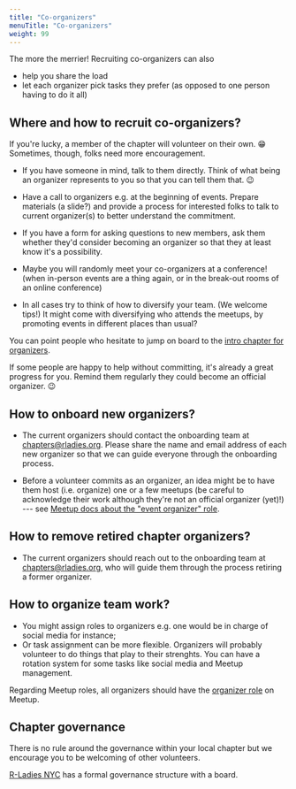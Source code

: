 ```yaml
---
title: "Co-organizers"
menuTitle: "Co-organizers"
weight: 99
---
```


The more the merrier!
Recruiting co-organizers can also

* help you share the load
* let each organizer pick tasks they prefer (as opposed to one person having to do it all)

## Where and how to recruit co-organizers?

If you're lucky, a member of the chapter will volunteer on their own. :grin: 
Sometimes, though, folks need more encouragement.

* If you have someone in mind, talk to them directly. Think of what being an organizer represents to you so that you can tell them that. :wink:

* Have a call to organizers e.g. at the beginning of events. Prepare materials (a slide?) and provide a process for interested folks to talk to current organizer(s) to better understand the commitment.

* If you have a form for asking questions to new members, ask them whether they'd consider becoming an organizer so that they at least know it's a possibility.

* Maybe you will randomly meet your co-organizers at a conference! (when in-person events are a thing again, or in the break-out rooms of an online conference)

* In all cases try to think of how to diversify your team. (We welcome tips!) It might come with diversifying who attends the meetups, by promoting events in different places than usual?


You can point people who hesitate to jump on board to the [intro chapter for organizers](/organization/intro/get-started/#chapter-organizer-why-and-what-efforts).

If some people are happy to help without committing, it's already a great progress for you.
Remind them regularly they could become an official organizer. :wink:

## How to onboard new organizers?

* The current organizers should contact the onboarding team at chapters@rladies.org. Please share the name and email address of each new organizer so that we can guide everyone through the onboarding process.
  
* Before a volunteer commits as an organizer, an idea might be to have them host (i.e. organize) one or a few meetups (be careful to acknowledge their work although they're not an official organizer (yet)!) --- see [Meetup docs about the "event organizer" role](https://help.meetup.com/hc/en-us/articles/360002879411-Managing-a-leadership-team).

## How to remove retired chapter organizers?

* The current organizers should reach out to the onboarding team at chapters@rladies.org, who will guide them through the process retiring a former organizer.

## How to organize team work?

* You might assign roles to organizers e.g. one would be in charge of social media for instance;
* Or task assignment can be more flexible. Organizers will probably volunteer to do things that play to their strenghts. You can have a rotation system for some tasks like social media and Meetup management.

Regarding Meetup roles, all organizers should have the [organizer role](https://help.meetup.com/hc/en-us/articles/360002879411-Managing-a-leadership-team) on Meetup.

## Chapter governance

There is no rule around the governance within your local chapter but we encourage you to be welcoming of other volunteers.

[R-Ladies NYC](http://www.rladiesnyc.org/) has a formal governance structure with a board.
